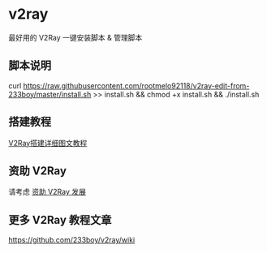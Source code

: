# v2ray
最好用的 V2Ray 一键安装脚本 &amp; 管理脚本

## 脚本说明
curl https://raw.githubusercontent.com/rootmelo92118/v2ray-edit-from-233boy/master/install.sh >> install.sh && chmod +x install.sh && ./install.sh

## 搭建教程
[V2Ray搭建详细图文教程](https://github.com/233boy/v2ray/wiki/V2Ray%E6%90%AD%E5%BB%BA%E8%AF%A6%E7%BB%86%E5%9B%BE%E6%96%87%E6%95%99%E7%A8%8B)

## 资助 V2Ray
请考虑 [资助 V2Ray 发展](https://www.v2ray.com/chapter_00/02_donate.html)

## 更多 V2Ray 教程文章
https://github.com/233boy/v2ray/wiki
